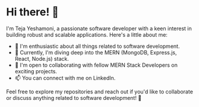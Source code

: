 # Hi there! 👋

I'm Teja Yeshamoni, a passionate software developer with a keen interest in building robust and scalable applications. Here's a little about me:

- 👀 I'm enthusiastic about all things related to software development.
- 🌱 Currently, I'm diving deep into the MERN (MongoDB, Express.js, React, Node.js) stack.
- 💞️ I'm open to collaborating with fellow MERN Stack Developers on exciting projects.
- 📫 You can connect with me on LinkedIn.

Feel free to explore my repositories and reach out if you'd like to collaborate or discuss anything related to software development! 🚀
